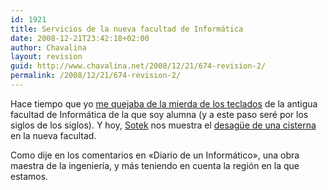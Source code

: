 ```yaml
---
id: 1921
title: Servicios de la nueva facultad de Informática
date: 2008-12-21T23:42:18+02:00
author: Chavalina
layout: revision
guid: http://www.chavalina.net/2008/12/21/674-revision-2/
permalink: /2008/12/21/674-revision-2/
---
```

Hace tiempo que yo <a href="http://chavalina.net/comentar.php?idpost=581" target="_blank">me quejaba de la mierda de los teclados</a> de la antigua facultad de Informática de la que soy alumna (y a este paso seré por los siglos de los siglos). Y hoy, <a href="http://www.sotek.es" target="_blank">Sotek</a> nos muestra el <a href="http://www.sotek.es/2006/05/15/gasto-de-agua-innecesario-en-la-nueva-facultad-de-informtica/" target="_blank">desag&uuml;e de una cisterna</a> en la nueva facultad.  
  
Como dije en los comentarios en «Diario de un Informático», una obra maestra de la ingenier&iacute;a, y más teniendo en cuenta la regi&oacute;n en la que estamos.